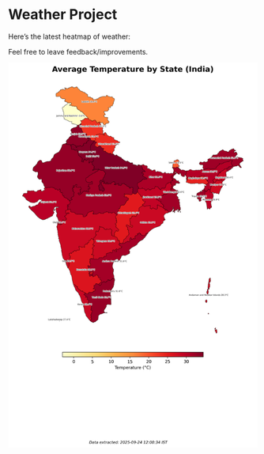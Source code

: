 # Weather Project

Here’s the latest heatmap of weather:

Feel free to leave feedback/improvements.

![India Heatmap](docs/assets/india_heatmap.png?v=D3900C)
